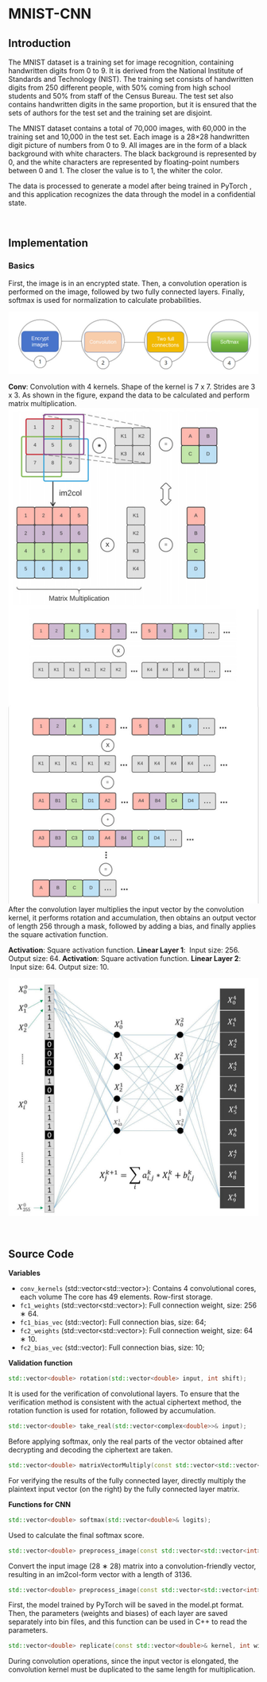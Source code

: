 # MNIST-CNN


## Introduction

The MNIST dataset is a training set for image recognition, containing handwritten digits from 0 to 9. It is derived from the National Institute of Standards and Technology (NIST). The training set consists of handwritten digits from 250 different people, with 50% coming from high school students and 50% from staff of the Census Bureau. The test set also contains handwritten digits in the same proportion, but it is ensured that the sets of authors for the test set and the training set are disjoint.

The MNIST dataset contains a total of 70,000 images, with 60,000 in the training set and 10,000 in the test set. Each image is a 28×28 handwritten digit picture of numbers from 0 to 9. All images are in the form of a black background with white characters. The black background is represented by 0, and the white characters are represented by floating-point numbers between 0 and 1. The closer the value is to 1, the whiter the color.

The data is processed to generate a model after being trained in PyTorch   , and this application recognizes the data through the model in a confidential state.

<br>

## Implementation

### Basics

First, the image is in an encrypted state. Then, a convolution operation is performed on the image, followed by two fully connected layers. Finally, softmax is used for normalization to calculate probabilities.

![function](../../Image/Benchmark/MNIST-CNN/1.jpg)
<br>

**Conv**: Convolution with 4 kernels. Shape of the kernel is 7 x 7. Strides are 3 x 3. As shown in the figure, expand the data to be calculated and perform matrix multiplication.
![function](../../Image/Benchmark/MNIST-CNN/2.jpg)
After the convolution layer multiplies the input vector by the convolution kernel, it performs rotation and accumulation, then obtains an output vector of length 256 through a mask, followed by adding a bias, and finally applies the square activation function.
<br>

**Activation**: Square activation function.
**Linear Layer 1**:  Input size: 256. Output size: 64.
**Activation**: Square activation function.
**Linear Layer 2**:  Input size: 64. Output size: 10.

![function](../../Image/Benchmark/MNIST-CNN/3.jpg)

<br>

## Source Code

**Variables**
* `conv_kernels` (std::vector<std::vector<double>>): Contains 4 convolutional cores, each volume The core has 49 elements. Row-first storage.
* `fc1_weights` (std::vector<std::vector<double>>): Full connection weight, size: 256 ∗ 64.
* `fc1_bias_vec` (std::vector<double>): Full connection bias, size: 64;
* `fc2_weights` (std::vector<std::vector<double>>): Full connection weight, size: 64 ∗ 10.
* `fc2_bias_vec` (std::vector<double>): Full connection bias, size: 10;

**Validation function**
```cpp
std::vector<double> rotation(std::vector<double> input, int shift);
```
It is used for the verification of convolutional layers. To ensure that the verification method is consistent with the actual ciphertext method, the rotation function is used for rotation, followed by accumulation.
<br>

```cpp
std::vector<double> take_real(std::vector<complex<double>>& input);
```
Before applying softmax, only the real parts of the vector obtained after decrypting and decoding the ciphertext are taken.
<br>

```cpp
std::vector<double> matrixVectorMultiply(const std::vector<std::vector<double>>& matrix, const std::vector<double>& vec){}
```
For verifying the results of the fully connected layer, directly multiply the plaintext input vector (on the right) by the fully connected layer matrix.
<br>

**Functions for CNN**

```cpp
std::vector<double> softmax(std::vector<double>& logits);
```
Used to calculate the final softmax score.
<br>

```cpp
std::vector<double> preprocess_image(const std::vector<std::vector<int>>& image, size_t ker_size, size_t stride);
```
Convert the input image (28 ∗ 28) matrix into a convolution-friendly vector, resulting in an im2col-form vector with a length of 3136.


```cpp
std::vector<double> preprocess_image(const std::vector<std::vector<int>>& image, size_t ker_size, size_t stride);
```
First, the model trained by PyTorch will be saved in the model.pt format. Then, the parameters (weights and biases) of each layer are saved separately into bin files, and this function can be used in C++ to read the parameters.

```cpp
std::vector<double> replicate(const std::vector<double>& kernel, int windows = 64)
```
During convolution operations, since the input vector is elongated, the convolution kernel must be duplicated to the same length for multiplication.
